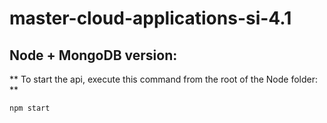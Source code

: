 # master-cloud-applications-si-4.1

## Node + MongoDB version:

** To start the api, execute this command from the root of the Node folder: **
```shell
npm start
```